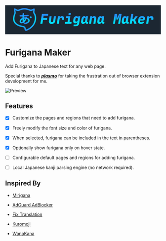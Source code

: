 #

<div align="center">
    <img src="./assets/logo.svg">
</div>

# Furigana Maker

Add Furigana to Japanese text for any web page.

Special thanks to **_[plasmo](https://github.com/PlasmoHQ/plasmo)_** for taking the frustration out of browser extension development for me.

![Preview](https://s2.loli.net/2023/08/31/H8Y9zZEx3ny7osK.webp)

## Features

- [x] Customize the pages and regions that need to add furigana.

- [x] Freely modify the font size and color of furigana.
- [x] When selected, furigana can be included in the text in parentheses.
- [x] Optionally show furigana only on hover state.
- [ ] Configurable default pages and regions for adding furigana.
- [ ] Local Japanese kanji parsing engine (no network required).

## Inspired By

- [Mirigana](https://chrome.google.com/webstore/detail/mirigana/hbekfodhcnfpkmoeaijgbamedofonjib)
- [AdGuard AdBlocker](https://chrome.google.com/webstore/detail/adguard-adblocker/bgnkhhnnamicmpeenaelnjfhikgbkllg)
- [Fix Translation](https://chrome.google.com/webstore/detail/fix-translation/nefkkabmejdacaifhjoinegmoggdbgee)

- [Kuromoji](https://github.com/atilika/kuromoji)
- [WanaKana](https://github.com/WaniKani/WanaKana)
